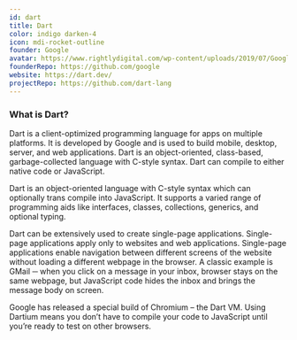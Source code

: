 ```yaml
---
id: dart
title: Dart
color: indigo darken-4
icon: mdi-rocket-outline
founder: Google
avatar: https://www.rightlydigital.com/wp-content/uploads/2019/07/Google.png
founderRepo: https://github.com/google
website: https://dart.dev/
projectRepo: https://github.com/dart-lang
---
```


### What is Dart?

Dart is a client-optimized programming language for apps on multiple platforms. It is developed by Google and is used to build mobile, desktop, server, and web applications. Dart is an object-oriented, class-based, garbage-collected language with C-style syntax. Dart can compile to either native code or JavaScript.

Dart is an object-oriented language with C-style syntax which can optionally trans compile into JavaScript. It supports a varied range of programming aids like interfaces, classes, collections, generics, and optional typing.

Dart can be extensively used to create single-page applications. Single-page applications apply only to websites and web applications. Single-page applications enable navigation between different screens of the website without loading a different webpage in the browser. A classic example is GMail ─ when you click on a message in your inbox, browser stays on the same webpage, but JavaScript code hides the inbox and brings the message body on screen.

Google has released a special build of Chromium – the Dart VM. Using Dartium means you don’t have to compile your code to JavaScript until you’re ready to test on other browsers.
